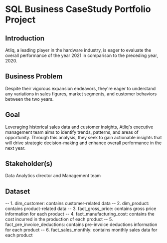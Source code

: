 # SQL Business CaseStudy Portfolio Project

## Introduction
Atliq, a leading player in the hardware industry, is eager to evaluate the overall performance of the year 2021 in comparison to the preceding year, 2020.

## Business Problem
Despite their vigorous expansion endeavors, they're eager to understand any variations in sales figures, market segments, and customer behaviors between the two years.

## Goal
Leveraging historical sales data and customer insights, Atliq's executive management team aims to identify trends, patterns, and areas of opportunity. Through this analysis, they seek to gain actionable insights that will drive strategic decision-making and enhance overall performance in the next year.

## Stakeholder(s)
Data Analytics director and Management team

## Dataset
-- 1. dim_customer: contains customer-related data
-- 2. dim_product: contains product-related data
-- 3. fact_gross_price: contains gross price information for each product
-- 4. fact_manufacturing_cost: contains the cost incurred in the production of each product
-- 5. fact_pre_invoice_deductions: contains pre-invoice deductions information for each product
-- 6. fact_sales_monthly: contains monthly sales data for each product
